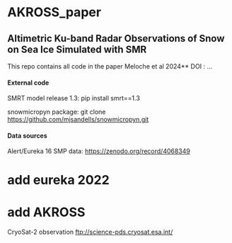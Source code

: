 # AKROSS_paper
## Altimetric Ku-band Radar Observations of Snow on Sea Ice Simulated with SMR

This repo contains all code in the paper Meloche et al 2024** DOI : ...


#### External code

SMRT model release 1.3:
pip install smrt==1.3

snowmicropyn package:
git clone https://github.com/mjsandells/snowmicropyn.git

#### Data sources

Alert/Eureka 16 SMP data: https://zenodo.org/record/4068349

# add eureka 2022
# add AKROSS

CryoSat-2 observation
ftp://science-pds.cryosat.esa.int/
